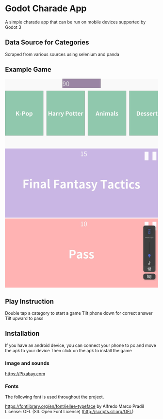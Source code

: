 # Godot Charade App
A simple charade app that can be run on mobile devices supported by Godot 3

## Data Source for Categories
Scraped from various sources using selenium and panda

## Example Game

![Gameplay](game1.jpg?raw=true "Starting screen")
![Gameplay](game2.jpg?raw=true "Playing game")
![Gameplay](game3.jpg?raw=true "Passing a word")

## Play Instruction

Double tap a category to start a game
Tilt phone down for correct answer
Tilt upward to pass

## Installation
If you have an android device, you can connect your phone to pc and move the apk to your device
Then click on the apk to install the game

### Image and sounds
https://Pixabay.com

### Fonts
The following font is used throughout the project.

https://fontlibrary.org/en/font/jellee-typeface
by Alfredo Marco Pradil
License: OFL (SIL Open Font License) (http://scripts.sil.org/OFL)













